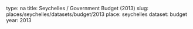 type: na
title: Seychelles / Government Budget (2013)
slug: places/seychelles/datasets/budget/2013
place: seychelles
dataset: budget
year: 2013
